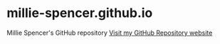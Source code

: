 # millie-spencer.github.io
Millie Spencer's GitHub repository
<a href="https://millie-spencer.github.io/">Visit my GitHub Repository website</a>
